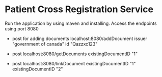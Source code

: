 # Patient Cross Registration Service

Run the application by using maven and installing. Access the endpoints using port 8080

- post for adding documents
localhost:8080/addDocument
issuer "government of canada"
id "Qazzxc123"

- post
localhost:8080/getDocuments
existingDocumentID "1"

- post
localhost:8080/linkDocument
existingDocumentID "1"
existingDocumentID "2"